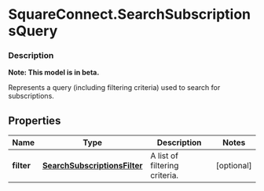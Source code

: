 # SquareConnect.SearchSubscriptionsQuery

### Description
**Note: This model is in beta.**

Represents a query (including filtering criteria) used to search for subscriptions.

## Properties
Name | Type | Description | Notes
------------ | ------------- | ------------- | -------------
**filter** | [**SearchSubscriptionsFilter**](SearchSubscriptionsFilter.md) | A list of filtering criteria. | [optional] 


